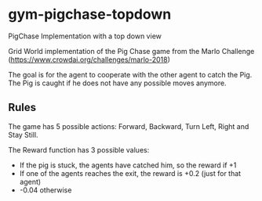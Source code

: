 # gym-pigchase-topdown
PigChase Implementation with a top down view

Grid World implementation of the Pig Chase game from the Marlo Challenge (https://www.crowdai.org/challenges/marlo-2018)

The goal is for the agent to cooperate with the other agent to catch the Pig. The Pig is caught if he does not have any possible moves anymore. 

## Rules

The game has 5 possible actions: Forward, Backward, Turn Left, Right and Stay Still. 

The Reward function has 3 possible values:
- If the pig is stuck, the agents have catched him, so the reward if +1
- If one of the agents reaches the exit, the reward is +0.2 (just for that agent)
- -0.04 otherwise
